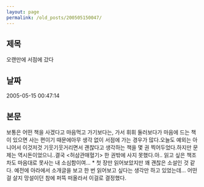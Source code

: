 ```yaml
---
layout: page
permalink: /old_posts/200505150047/
---
```


## 제목
오랜만에 서점에 갔다

## 날짜
2005-05-15 00:47:14

## 본문
보통은 어떤 책을 사겠다고 마음먹고 가기보다는, 가서 휘휘 둘러보다가 마음에 드는 책이 있으면 사는 편이기 때문에아무 생각 없이 서점에 가는 경우가 많다.오늘도 예외는 아니어서 이것저것 기웃기웃거리면서 괜찮다고 생각하는 책을 몇 권 찍어두었다.하지만 문제는 역시돈이었으니..결국 <허삼관매혈기> 한 권밖에 사지 못했다.아.. 읽고 싶은 책조차도 마음대로 못사는 내 소심함이여... * 첫 장만 읽어보았지만 꽤 괜찮은 소설인 것 같다. 예전에 아라에서 소개글을 보고 한 번 읽어보고 싶다는 생각만 하고 있었는데... 어떤 걸 살지 망설이던 참에 퍼뜩 떠올라서 이걸로 결정했다.